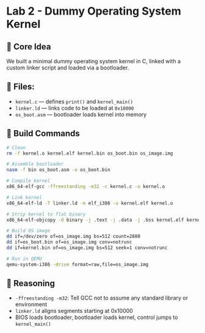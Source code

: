 # Lab 2 - Dummy Operating System Kernel

## 🧠 Core Idea

We built a minimal dummy operating system kernel in C, linked with a custom linker script and loaded via a bootloader.

## 📁 Files:

* `kernel.c` — defines `print()` and `kernel_main()`
* `linker.ld` — links code to be loaded at `0x10000`
* `os_boot.asm` — bootloader loads kernel into memory

## 🔧 Build Commands

```bash
# Clean
rm -f kernel.o kernel.elf kernel.bin os_boot.bin os_image.img

# Assemble bootloader
nasm -f bin os_boot.asm -o os_boot.bin

# Compile kernel
x86_64-elf-gcc -ffreestanding -m32 -c kernel.c -o kernel.o

# Link kernel
x86_64-elf-ld -T linker.ld -m elf_i386 -o kernel.elf kernel.o

# Strip kernel to flat binary
x86_64-elf-objcopy -O binary -j .text -j .data -j .bss kernel.elf kernel.bin

# Build OS image
dd if=/dev/zero of=os_image.img bs=512 count=2880
dd if=os_boot.bin of=os_image.img conv=notrunc
dd if=kernel.bin of=os_image.img bs=512 seek=1 conv=notrunc

# Run in QEMU
qemu-system-i386 -drive format=raw,file=os_image.img
```

## 📝 Reasoning

* `-ffreestanding -m32`: Tell GCC not to assume any standard library or environment
* `linker.ld` aligns segments starting at 0x10000
* BIOS loads bootloader, bootloader loads kernel, control jumps to `kernel_main()`